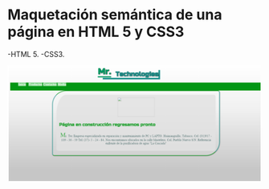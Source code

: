 # Maquetación semántica de una página en HTML 5 y CSS3
-HTML 5.
-CSS3.

![Alt text](https://github.com/walejandromt/webStyle2/blob/master/img.png "Review")
